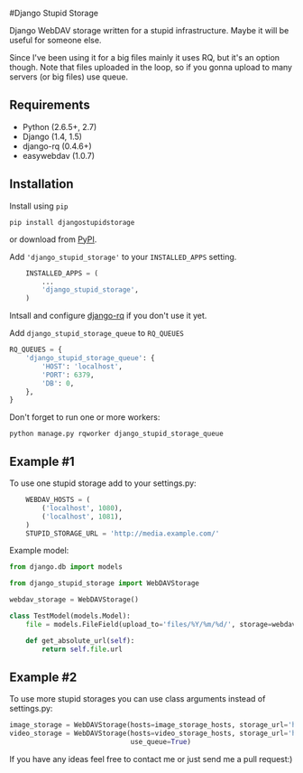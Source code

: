 #Django Stupid Storage

Django WebDAV storage written for a stupid infrastructure. Maybe it will be useful for someone else.

Since I've been using it for a big files mainly it uses RQ, but it's an option though.
Note that files uploaded in the loop, so if you gonna upload to many servers (or big files) use queue.

## Requirements

* Python (2.6.5+, 2.7)
* Django (1.4, 1.5)
* django-rq (0.4.6+)
* easywebdav (1.0.7)

## Installation
Install using `pip`

    pip install djangostupidstorage
    
or download from [PyPI](https://pypi.python.org/pypi/djangostupidstorage).

Add `'django_stupid_storage'` to your `INSTALLED_APPS` setting.
```python
    INSTALLED_APPS = (
        ...
        'django_stupid_storage',        
    )
```

Intsall and configure [django-rq](https://github.com/ui/django-rq/) if you don't use it yet.

Add `django_stupid_storage_queue` to `RQ_QUEUES`
```python
RQ_QUEUES = {
    'django_stupid_storage_queue': {
        'HOST': 'localhost',
        'PORT': 6379,
        'DB': 0,
    },
}
```

Don't forget to run one or more workers:

    python manage.py rqworker django_stupid_storage_queue

## Example #1
To use one stupid storage add to your settings.py:
```python
    WEBDAV_HOSTS = (
        ('localhost', 1080),
        ('localhost', 1081),
    )
    STUPID_STORAGE_URL = 'http://media.example.com/'
```
Example model:
```python
from django.db import models

from django_stupid_storage import WebDAVStorage

webdav_storage = WebDAVStorage()

class TestModel(models.Model):
    file = models.FileField(upload_to='files/%Y/%m/%d/', storage=webdav_storage)

    def get_absolute_url(self):
        return self.file.url
```
## Example #2
To use more stupid storages you can use class arguments instead of settings.py:
```python
image_storage = WebDAVStorage(hosts=image_storage_hosts, storage_url='http://i.example.com/')
video_storage = WebDAVStorage(hosts=video_storage_hosts, storage_url='http://v.example.com/',
                              use_queue=True)
```


If you have any ideas feel free to contact me or just send me a pull request:)


